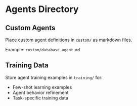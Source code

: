 # Agents Directory

## Custom Agents
Place custom agent definitions in `custom/` as markdown files.

Example: `custom/database_agent.md`

## Training Data
Store agent training examples in `training/` for:
- Few-shot learning examples
- Agent behavior refinement
- Task-specific training data
